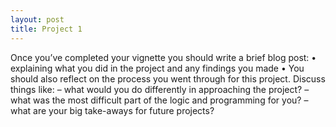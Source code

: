 ```yaml
---
layout: post
title: Project 1
---
```

Once you’ve completed your vignette you should write a brief blog post:
• explaining what you did in the project and any findings you made
• You should also reflect on the process you went through for this project. Discuss things like:
– what would you do differently in approaching the project?
– what was the most difficult part of the logic and programming for you?
– what are your big take-aways for future projects?
